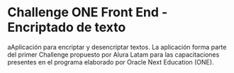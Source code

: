 <h1>Challenge ONE Front End - Encriptado de texto </h1>

<p>aAplicación para encriptar y desencriptar textos.
La aplicación forma parte del primer Challenge propuesto por Alura Latam para las capacitaciones presentes en el programa elaborado por Oracle Next Education (ONE).</p>
